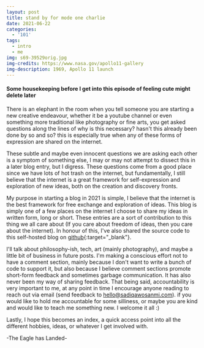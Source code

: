 ```yaml
---
layout: post
title: stand by for mode one charlie
date: 2021-06-22
categories:
  - '101'
tags:
  - intro
  - me
img: s69-39529orig.jpg
img-credits: https://www.nasa.gov/apollo11-gallery
img-description: 1969, Apollo 11 launch
---
```


<h4>Some housekeeping before I get into this episode of feeling cute might delete later</h4>

There is an elephant in the room when you tell someone you are starting a new creative endeavour, whether it be a youtube channel or even something more traditional like photography or fine arts, you get asked questions along the lines of why is this necessary? hasn't this already been done by so and so? this is especially true when any of these forms of expression are shared on the internet.
<!--more-->
These subtle and maybe even innocent questions we are asking each other is a symptom of something else, I may or may not attempt to dissect this in a later blog entry, but I digress. These questions come from a good place since we have lots of hot trash on the internet, but fundamentally, I still believe that the internet is a great framework for self-expression and exploration of new ideas, both on the creation and discovery fronts.

My purpose in starting a blog in 2021 is simple, I believe that the internet is the best framework for free exchange and exploration of ideas. This blog is simply one of a few places on the internet I choose to share my ideas in written form, long or short. These entries are a sort of contribution to this thing we all care about (If you care about freedom of ideas, then you care about the internet). In honour of this, I've also shared the source code to this self-hosted blog on [github](https://github.com/sadiqawos/sadiqawos.github.io){:target="_blank"}.

I'll talk about philosophy-ish, tech, art (mainly photography), and maybe a little bit of business in future posts. I'm making a conscious effort not to have a comment section, mainly because I don't want to write a bunch of code to support it, but also because I believe comment sections promote short-form feedback and sometimes garbage communication. It has also never been my way of sharing feedback. That being said, accountability is very important to me, at any point in time I encourage anyone reading to reach out via email (send feedback to [hello@sadiqawosanmi.com](mailto:hello@sadiqawosanmi.com?subject=Hey%20Sadiq)). if you would like to hold me accountable for some silliness, or maybe you are kind and would like to teach me something new. I welcome it all :)

Lastly, I hope this becomes an index, a quick access point into all the different hobbies, ideas, or whatever I get involved with.

-The Eagle has Landed-

